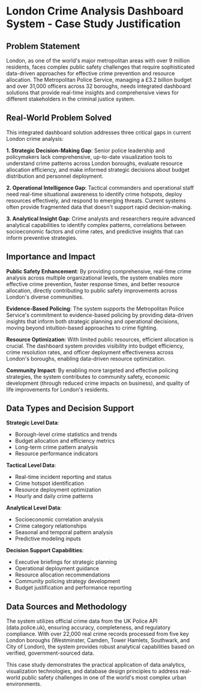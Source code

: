 # London Crime Analysis Dashboard System - Case Study Justification

## Problem Statement

London, as one of the world's major metropolitan areas with over 9 million residents, faces complex public safety challenges that require sophisticated data-driven approaches for effective crime prevention and resource allocation. The Metropolitan Police Service, managing a £3.2 billion budget and over 31,000 officers across 32 boroughs, needs integrated dashboard solutions that provide real-time insights and comprehensive views for different stakeholders in the criminal justice system.

## Real-World Problem Solved

This integrated dashboard solution addresses three critical gaps in current London crime analysis:

**1. Strategic Decision-Making Gap**: Senior police leadership and policymakers lack comprehensive, up-to-date visualization tools to understand crime patterns across London boroughs, evaluate resource allocation efficiency, and make informed strategic decisions about budget distribution and personnel deployment.

**2. Operational Intelligence Gap**: Tactical commanders and operational staff need real-time situational awareness to identify crime hotspots, deploy resources effectively, and respond to emerging threats. Current systems often provide fragmented data that doesn't support rapid decision-making.

**3. Analytical Insight Gap**: Crime analysts and researchers require advanced analytical capabilities to identify complex patterns, correlations between socioeconomic factors and crime rates, and predictive insights that can inform preventive strategies.

## Importance and Impact

**Public Safety Enhancement**: By providing comprehensive, real-time crime analysis across multiple organizational levels, the system enables more effective crime prevention, faster response times, and better resource allocation, directly contributing to public safety improvements across London's diverse communities.

**Evidence-Based Policing**: The system supports the Metropolitan Police Service's commitment to evidence-based policing by providing data-driven insights that inform both strategic planning and operational decisions, moving beyond intuition-based approaches to crime fighting.

**Resource Optimization**: With limited public resources, efficient allocation is crucial. The dashboard system provides visibility into budget efficiency, crime resolution rates, and officer deployment effectiveness across London's boroughs, enabling data-driven resource optimization.

**Community Impact**: By enabling more targeted and effective policing strategies, the system contributes to community safety, economic development (through reduced crime impacts on business), and quality of life improvements for London's residents.

## Data Types and Decision Support

**Strategic Level Data**: 
- Borough-level crime statistics and trends
- Budget allocation and efficiency metrics
- Long-term crime pattern analysis
- Resource performance indicators

**Tactical Level Data**:
- Real-time incident reporting and status
- Crime hotspot identification
- Resource deployment optimization
- Hourly and daily crime patterns

**Analytical Level Data**:
- Socioeconomic correlation analysis
- Crime category relationships
- Seasonal and temporal pattern analysis
- Predictive modeling inputs

**Decision Support Capabilities**:
- Executive briefings for strategic planning
- Operational deployment guidance
- Resource allocation recommendations
- Community policing strategy development
- Budget justification and performance reporting

## Data Sources and Methodology

The system utilizes official crime data from the UK Police API (data.police.uk), ensuring accuracy, completeness, and regulatory compliance. With over 22,000 real crime records processed from five key London boroughs (Westminster, Camden, Tower Hamlets, Southwark, and City of London), the system provides robust analytical capabilities based on verified, government-sourced data.

This case study demonstrates the practical application of data analytics, visualization technologies, and database design principles to address real-world public safety challenges in one of the world's most complex urban environments.